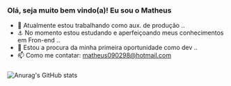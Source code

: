 ### Olá, seja muito bem vindo(a)! Eu sou o Matheus


- 🚩 Atualmente estou trabalhando como aux. de produção ..
- ⚓ No momento estou estudando e aperfeiçoando meus conhecimentos em Fron-end ..
- 🚀 Estou a procura da minha primeira oportunidade como dev ..
- 📫 Como me contatar: matheus090298@hotmail.com


###

![Anurag's GitHub stats](https://github-readme-stats.vercel.app/api?username=matheus0902&show_icons=true&theme=merko)



